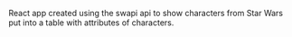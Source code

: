 React app created using the swapi api to show characters from Star Wars put into a table with attributes of characters.

